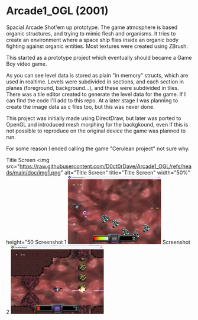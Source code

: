 # Arcade1_OGL (2001)
Spacial Arcade Shot'em up prototype. The game atmosphere is based organic structures, and trying to mimic flesh and organisms. It tries to create an environment where a space ship flies inside an organic body fighting against organic entities. Most textures were created using ZBrush.

This started as a prototype project which eventually should became a Game Boy video game. 

As you can see level data is stored as plain "in memory" structs, which are used in realtime. Levels were subdivided in sections, and each section in planes (foreground, background...), and these were subdivided in tiles. There was a tile editor created to generate the level data for the game. If I can find the code I'll add to this repo. At a later stage I was planning to create the image data as c files too, but this was never done.

This project was initially made using DirectDraw, but later was ported to OpenGL and introduced mesh morphing for the backgkound, even if this is not possible to reproduce on the original device the game was planned to run.

For some reason I ended calling the game "Cerulean project" not sure why.

Title Screen
<img src="https://raw.githubusercontent.com/D0ct0rDave/Arcade1_OGL/refs/heads/main/doc/img1.png" alt="Title Screen" title="Title Screen" width="50%" height="50
Screenshot 1
<img src="https://raw.githubusercontent.com/D0ct0rDave/Arcade1_OGL/refs/heads/main/doc/img2.png" alt="screenshot 1" title="screenshot 1" width="50%" height="50%">
Screenshot 2
<img src="https://raw.githubusercontent.com/D0ct0rDave/Arcade1_OGL/refs/heads/main/doc/img3.png" alt="screenshot 2" title="screenshot 2" width="50%" height="50%">
